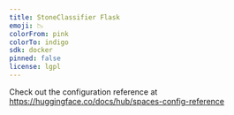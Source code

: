 ```yaml
---
title: StoneClassifier Flask
emoji: 📉
colorFrom: pink
colorTo: indigo
sdk: docker
pinned: false
license: lgpl
---
```


Check out the configuration reference at https://huggingface.co/docs/hub/spaces-config-reference
